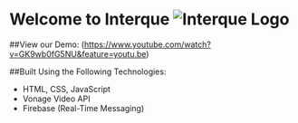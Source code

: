 # Welcome to Interque ![Interque Logo](https://interque.netlify.app/assets/logos/GitHub-Panel.png)


##View our Demo:
(https://www.youtube.com/watch?v=GK9wb0fG5NU&feature=youtu.be)

##Built Using the Following Technologies:
- HTML, CSS, JavaScript
- Vonage Video API
- Firebase (Real-Time Messaging)
